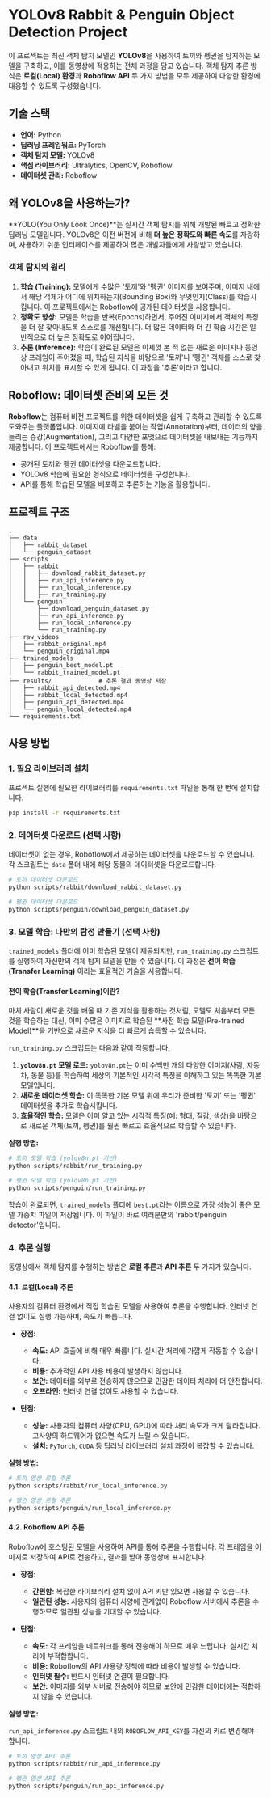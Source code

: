 # YOLOv8 Rabbit & Penguin Object Detection Project

이 프로젝트는 최신 객체 탐지 모델인 **YOLOv8**을 사용하여 토끼와 펭귄을 탐지하는 모델을 구축하고, 이를 동영상에 적용하는 전체 과정을 담고 있습니다. 객체 탐지 추론 방식은 **로컬(Local) 환경**과 **Roboflow API** 두 가지 방법을 모두 제공하여 다양한 환경에 대응할 수 있도록 구성했습니다.

## 기술 스택

- **언어:** Python
- **딥러닝 프레임워크:** PyTorch
- **객체 탐지 모델:** YOLOv8
- **핵심 라이브러리:** Ultralytics, OpenCV, Roboflow
- **데이터셋 관리:** Roboflow

## 왜 YOLOv8을 사용하는가?

**YOLO(You Only Look Once)**는 실시간 객체 탐지를 위해 개발된 빠르고 정확한 딥러닝 모델입니다. YOLOv8은 이전 버전에 비해 **더 높은 정확도와 빠른 속도**를 자랑하며, 사용하기 쉬운 인터페이스를 제공하여 많은 개발자들에게 사랑받고 있습니다.

### 객체 탐지의 원리

1.  **학습 (Training):** 모델에게 수많은 '토끼'와 '펭귄' 이미지를 보여주며, 이미지 내에서 해당 객체가 어디에 위치하는지(Bounding Box)와 무엇인지(Class)를 학습시킵니다. 이 프로젝트에서는 Roboflow에 공개된 데이터셋을 사용합니다.
2.  **정확도 향상:** 모델은 학습을 반복(Epochs)하면서, 주어진 이미지에서 객체의 특징을 더 잘 찾아내도록 스스로를 개선합니다. 더 많은 데이터와 더 긴 학습 시간은 일반적으로 더 높은 정확도로 이어집니다.
3.  **추론 (Inference):** 학습이 완료된 모델은 이제껏 본 적 없는 새로운 이미지나 동영상 프레임이 주어졌을 때, 학습된 지식을 바탕으로 '토끼'나 '펭귄' 객체를 스스로 찾아내고 위치를 표시할 수 있게 됩니다. 이 과정을 '추론'이라고 합니다.

## Roboflow: 데이터셋 준비의 모든 것

**Roboflow**는 컴퓨터 비전 프로젝트를 위한 데이터셋을 쉽게 구축하고 관리할 수 있도록 도와주는 플랫폼입니다. 이미지에 라벨을 붙이는 작업(Annotation)부터, 데이터의 양을 늘리는 증강(Augmentation), 그리고 다양한 포맷으로 데이터셋을 내보내는 기능까지 제공합니다. 이 프로젝트에서는 Roboflow를 통해:

-   공개된 토끼와 펭귄 데이터셋을 다운로드합니다.
-   YOLOv8 학습에 필요한 형식으로 데이터셋을 구성합니다.
-   API를 통해 학습된 모델을 배포하고 추론하는 기능을 활용합니다.

## 프로젝트 구조

```
.
├── data
│   ├── rabbit_dataset
│   └── penguin_dataset
├── scripts
│   ├── rabbit
│   │   ├── download_rabbit_dataset.py
│   │   ├── run_api_inference.py
│   │   ├── run_local_inference.py
│   │   ├── run_training.py
│   └── penguin
│       ├── download_penguin_dataset.py
│       ├── run_api_inference.py
│       ├── run_local_inference.py
│       └── run_training.py
├── raw_videos
│   ├── rabbit_original.mp4
│   └── penguin_original.mp4
├── trained_models
│   ├── penguin_best_model.pt
│   └── rabbit_trained_model.pt
├── results/             # 추론 결과 동영상 저장
│   ├── rabbit_api_detected.mp4
│   ├── rabbit_local_detected.mp4
│   ├── penguin_api_detected.mp4
│   └── penguin_local_detected.mp4
└── requirements.txt
```

## 사용 방법

### 1. 필요 라이브러리 설치

프로젝트 실행에 필요한 라이브러리를 `requirements.txt` 파일을 통해 한 번에 설치합니다.

```bash
pip install -r requirements.txt
```

### 2. 데이터셋 다운로드 (선택 사항)

데이터셋이 없는 경우, Roboflow에서 제공하는 데이터셋을 다운로드할 수 있습니다. 각 스크립트는 `data` 폴더 내에 해당 동물의 데이터셋을 다운로드합니다.

```bash
# 토끼 데이터셋 다운로드
python scripts/rabbit/download_rabbit_dataset.py

# 펭귄 데이터셋 다운로드
python scripts/penguin/download_penguin_dataset.py
```

### 3. 모델 학습: 나만의 탐정 만들기 (선택 사항)

`trained_models` 폴더에 이미 학습된 모델이 제공되지만, `run_training.py` 스크립트를 실행하여 자신만의 객체 탐지 모델을 만들 수 있습니다. 이 과정은 **전이 학습(Transfer Learning)** 이라는 효율적인 기술을 사용합니다.

#### 전이 학습(Transfer Learning)이란?

마치 사람이 새로운 것을 배울 때 기존 지식을 활용하는 것처럼, 모델도 처음부터 모든 것을 학습하는 대신, 이미 수많은 이미지로 학습된 **사전 학습 모델(Pre-trained Model)**을 기반으로 새로운 지식을 더 빠르게 습득할 수 있습니다.

`run_training.py` 스크립트는 다음과 같이 작동합니다.

1.  **`yolov8n.pt` 모델 로드:** `yolov8n.pt`는 이미 수백만 개의 다양한 이미지(사람, 자동차, 동물 등)를 학습하여 세상의 기본적인 시각적 특징을 이해하고 있는 똑똑한 기본 모델입니다.
2.  **새로운 데이터셋 학습:** 이 똑똑한 기본 모델 위에 우리가 준비한 '토끼' 또는 '펭귄' 데이터셋을 추가로 학습시킵니다.
3.  **효율적인 학습:** 모델은 이미 알고 있는 시각적 특징(예: 형태, 질감, 색상)을 바탕으로 새로운 객체(토끼, 펭귄)를 훨씬 빠르고 효율적으로 학습할 수 있습니다.

**실행 방법:**

```bash
# 토끼 모델 학습 (yolov8n.pt 기반)
python scripts/rabbit/run_training.py

# 펭귄 모델 학습 (yolov8n.pt 기반)
python scripts/penguin/run_training.py
```

학습이 완료되면, `trained_models` 폴더에 `best.pt`라는 이름으로 가장 성능이 좋은 모델 가중치 파일이 저장됩니다. 이 파일이 바로 여러분만의 'rabbit/penguin detector'입니다.

### 4. 추론 실행

동영상에서 객체 탐지를 수행하는 방법은 **로컬 추론**과 **API 추론** 두 가지가 있습니다.

#### 4.1. 로컬(Local) 추론

사용자의 컴퓨터 환경에서 직접 학습된 모델을 사용하여 추론을 수행합니다. 인터넷 연결 없이도 실행 가능하며, 속도가 빠릅니다.

- **장점:**
    - **속도:** API 호출에 비해 매우 빠릅니다. 실시간 처리에 가깝게 작동할 수 있습니다.
    - **비용:** 추가적인 API 사용 비용이 발생하지 않습니다.
    - **보안:** 데이터를 외부로 전송하지 않으므로 민감한 데이터 처리에 더 안전합니다.
    - **오프라인:** 인터넷 연결 없이도 사용할 수 있습니다.

- **단점:**
    - **성능:** 사용자의 컴퓨터 사양(CPU, GPU)에 따라 처리 속도가 크게 달라집니다. 고사양의 하드웨어가 없으면 속도가 느릴 수 있습니다.
    - **설치:** `PyTorch`, `CUDA` 등 딥러닝 라이브러리 설치 과정이 복잡할 수 있습니다.

**실행 방법:**

```bash
# 토끼 영상 로컬 추론
python scripts/rabbit/run_local_inference.py

# 펭귄 영상 로컬 추론
python scripts/penguin/run_local_inference.py
```

#### 4.2. Roboflow API 추론

Roboflow에 호스팅된 모델을 사용하여 API를 통해 추론을 수행합니다. 각 프레임을 이미지로 저장하여 API로 전송하고, 결과를 받아 동영상에 표시합니다.

- **장점:**
    - **간편함:** 복잡한 라이브러리 설치 없이 API 키만 있으면 사용할 수 있습니다.
    - **일관된 성능:** 사용자의 컴퓨터 사양에 관계없이 Roboflow 서버에서 추론을 수행하므로 일관된 성능을 기대할 수 있습니다.

- **단점:**
    - **속도:** 각 프레임을 네트워크를 통해 전송해야 하므로 매우 느립니다. 실시간 처리에 부적합합니다.
    - **비용:** Roboflow의 API 사용량 정책에 따라 비용이 발생할 수 있습니다.
    - **인터넷 필수:** 반드시 인터넷 연결이 필요합니다.
    - **보안:** 이미지를 외부 서버로 전송해야 하므로 보안에 민감한 데이터에는 적합하지 않을 수 있습니다.

**실행 방법:**

`run_api_inference.py` 스크립트 내의 `ROBOFLOW_API_KEY`를 자신의 키로 변경해야 합니다.

```bash
# 토끼 영상 API 추론
python scripts/rabbit/run_api_inference.py

# 펭귄 영상 API 추론
python scripts/penguin/run_api_inference.py
```